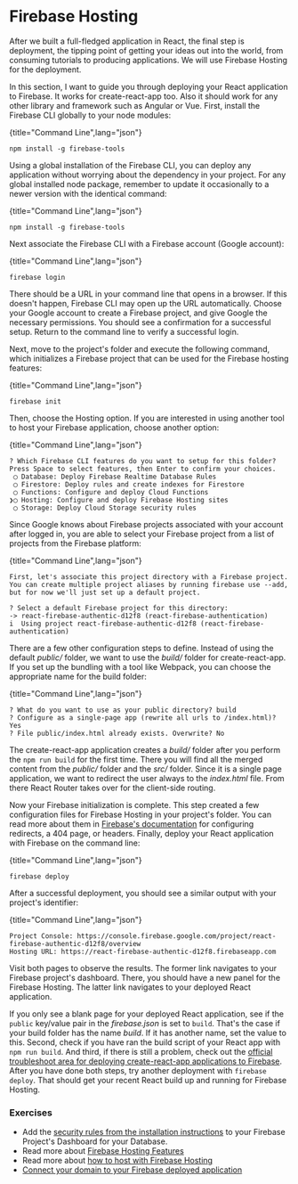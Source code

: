 # Firebase Hosting

After we built a full-fledged application in React, the final step is deployment, the tipping point of getting your ideas out into the world, from consuming tutorials to producing applications. We will use Firebase Hosting for the deployment.

In this section, I want to guide you through deploying your React application to Firebase. It works for create-react-app too. Also it should work for any other library and framework such as Angular or Vue. First, install the Firebase CLI globally to your node modules:

{title="Command Line",lang="json"}
~~~~~~~~
npm install -g firebase-tools
~~~~~~~~

Using a global installation of the Firebase CLI, you can deploy any application without worrying about the dependency in your project. For any global installed node package, remember to update it occasionally to a newer version with the identical command:

{title="Command Line",lang="json"}
~~~~~~~~
npm install -g firebase-tools
~~~~~~~~

Next associate the Firebase CLI with a Firebase account (Google account):

{title="Command Line",lang="json"}
~~~~~~~~
firebase login
~~~~~~~~

There should be a URL in your command line that opens in a browser. If this doesn't happen, Firebase CLI may open up the URL automatically. Choose your Google account to create a Firebase project, and give Google the necessary permissions. You should see a confirmation for a successful setup. Return to the command line to verify a successful login.

Next, move to the project's folder and execute the following command, which initializes a Firebase project that can be used for the Firebase hosting features:

{title="Command Line",lang="json"}
~~~~~~~~
firebase init
~~~~~~~~

Then, choose the Hosting option. If you are interested in using another tool to host your Firebase application, choose another option:

{title="Command Line",lang="json"}
~~~~~~~~
? Which Firebase CLI features do you want to setup for this folder? Press Space to select features, then Enter to confirm your choices.
 ◯ Database: Deploy Firebase Realtime Database Rules
 ◯ Firestore: Deploy rules and create indexes for Firestore
 ◯ Functions: Configure and deploy Cloud Functions
❯◯ Hosting: Configure and deploy Firebase Hosting sites
 ◯ Storage: Deploy Cloud Storage security rules
~~~~~~~~

Since Google knows about Firebase projects associated with your account after logged in, you are able to select your Firebase project from a list of projects from the Firebase platform:

{title="Command Line",lang="json"}
~~~~~~~~
First, let's associate this project directory with a Firebase project.
You can create multiple project aliases by running firebase use --add,
but for now we'll just set up a default project.

? Select a default Firebase project for this directory:
-> react-firebase-authentic-d12f8 (react-firebase-authentication)
i  Using project react-firebase-authentic-d12f8 (react-firebase-authentication)
~~~~~~~~

There are a few other configuration steps to define. Instead of using the default *public/* folder, we want to use the *build/* folder for create-react-app. If you set up the bundling with a tool like Webpack, you can choose the appropriate name for the build folder:

{title="Command Line",lang="json"}
~~~~~~~~
? What do you want to use as your public directory? build
? Configure as a single-page app (rewrite all urls to /index.html)? Yes
? File public/index.html already exists. Overwrite? No
~~~~~~~~

The create-react-app application creates a *build/* folder after you perform the `npm run build` for the first time. There you will find all the merged content from the *public/* folder and the *src/* folder. Since it is a single page application, we want to redirect the user always to the *index.html* file. From there React Router takes over for the client-side routing.

Now your Firebase initialization is complete. This step created a few configuration files for Firebase Hosting in your project's folder. You can read more about them in [Firebase's documentation](https://firebase.google.com/docs/hosting/full-config) for configuring redirects, a 404 page, or headers. Finally, deploy your React application with Firebase on the command line:

{title="Command Line",lang="json"}
~~~~~~~~
firebase deploy
~~~~~~~~

After a successful deployment, you should see a similar output with your project's identifier:

{title="Command Line",lang="json"}
~~~~~~~~
Project Console: https://console.firebase.google.com/project/react-firebase-authentic-d12f8/overview
Hosting URL: https://react-firebase-authentic-d12f8.firebaseapp.com
~~~~~~~~

Visit both pages to observe the results. The former link navigates to your Firebase project's dashboard. There, you should have a new panel for the Firebase Hosting. The latter link navigates to your deployed React application.

If you only see a blank page for your deployed React application, see if the `public` key/value pair in the *firebase.json* is set to `build`. That's the case if your build folder has the name *build*. If it has another name, set the value to this. Second, check if you have ran the build script of your React app with `npm run build`. And third, if there is still a problem, check out the [official troubleshoot area for deploying create-react-app applications to Firebase](https://create-react-app.dev/docs/deployment). After you have done both steps, try another deployment with `firebase deploy`. That should get your recent React build up and running for Firebase Hosting.

### Exercises

* Add the [security rules from the installation instructions](https://github.com/the-road-to-react-with-firebase/react-firebase-authentication) to your Firebase Project's Dashboard for your Database.
* Read more about [Firebase Hosting Features](https://firebase.google.com/docs/hosting/)
* Read more about [how to host with Firebase Hosting](https://firebase.google.com/docs/hosting/quickstart)
* [Connect your domain to your Firebase deployed application](https://firebase.google.com/docs/hosting/custom-domain)

